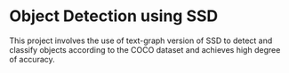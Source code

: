 # Object Detection using SSD
This project involves the use of text-graph version of SSD to detect and classify objects according to the COCO dataset and achieves high degree of accuracy.
